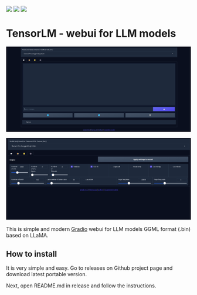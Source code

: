 ![](https://img.shields.io/github/license/ehristoforu/TensorLM-webui.svg) ![](https://img.shields.io/github/downloads/ehristoforu/TensorLM-webui/total.svg) ![](https://img.shields.io/github/stars/ehristoforu/TensorLM-webui.svg)

# TensorLM - webui for LLM models

![preview](assets/preview.png)

![settings-preview](assets/settings-preview.png)

This is simple and modern [Gradio](https://gradio.app) webui for LLM models GGML format (.bin) based on LLaMA.

## How to install

It is very simple and easy. Go to releases on Github project page and download latest portable version.

Next, open README.md in release and follow the instructions.

